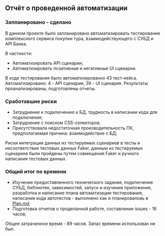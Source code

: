 ## Отчёт о проведенной автоматизации

### Запланировано - сделано

В данном проекте было запланировано автоматизировать тестирование комплексного сервиса покупки тура, взаимодействующего с СУБД и API Банка. 

В частности:

- Автоматизировать API сценарии;
- Автоматизировать позитивные и негативные UI сценарии.

В ходе тестирования было автоматизированно 43 тест-кейса. Автоматизировано: 4 - API сценария, 39 - UI сценария. Результаты проанализированы, подготовлены отчеты.

### Сработавшие риски

- Затруднение к подключению к БД, трудность в написании кода для подключения;
- Затруднение с поиском CSS-селекторов.
- Присутствовала недостаточная производительность ПК, предполагаемая причина: взаимодействие с БД;

Риски интеграции данных из тестируемых сценариев в тесты и несоответствия тестовых данных Faker, данным из тестируемых сценариев были пройдены путем совмещения Faker и ручного написания тестовых данных.

### Общий итог по времени 

- Изучение предоставленного технического задания, подключение СУБД, библиотек, зависимостей, запуск и изучение приложения, разработка и написание плана автоматизации тестирования, написания кода автотестов - выполнено как и планироваловь в [Plan.md](https://github.com/MargaritaPustovalova/Diplom-netology/blob/master/reports/Plan.md);
- Подготовка отчетов о проделанной работе, составление issues - 16 часов;

Общее затраченное время - 89 часов. Запас времени использован не был.
